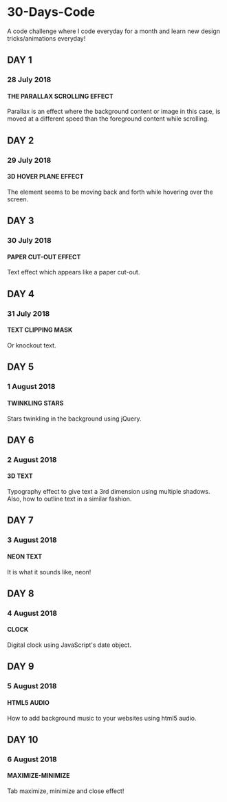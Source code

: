 # 30-Days-Code
A code challenge where I code everyday for a month and learn new design tricks/animations everyday!

## DAY 1
### 28 July 2018
#### THE PARALLAX SCROLLING EFFECT
Parallax is an effect where the background content or image in this case, is moved at a different speed than the foreground content while scrolling.

## DAY 2
### 29 July 2018
#### 3D HOVER PLANE EFFECT
The element seems to be moving back and forth while hovering over the screen.

## DAY 3
### 30 July 2018
#### PAPER CUT-OUT EFFECT
Text effect which appears like a paper cut-out.

## DAY 4
### 31 July 2018
#### TEXT CLIPPING MASK
Or knockout text.

## DAY 5
### 1 August 2018
#### TWINKLING STARS
Stars twinkling in the background using jQuery.

## DAY 6
### 2 August 2018
#### 3D TEXT
Typography effect to give text a 3rd dimension using multiple shadows. Also, how to outline text in a similar fashion.

## DAY 7
### 3 August 2018
#### NEON TEXT
It is what it sounds like, neon!

## DAY 8
### 4 August 2018
#### CLOCK
Digital clock using JavaScript's date object.

## DAY 9
### 5 August 2018
#### HTML5 AUDIO
How to add background music to your websites using html5 audio.

## DAY 10
### 6 August 2018
#### MAXIMIZE-MINIMIZE
Tab maximize, minimize and close effect!
